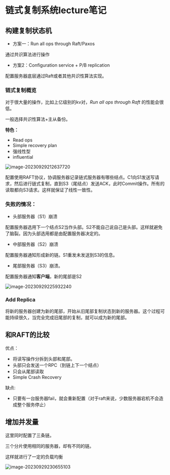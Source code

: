 # 链式复制系统lecture笔记

## 构建复制状态机

- 方案一：Run all ops through Raft/Paxos

通过共识算法进行操作

- 方案2：Configuration service + P/B replication

配置服务器底层通过Raft或者其他共识性算法实现。

### 链式复制概览

对于很大量的操作，比如上亿级别的kv对，*Run all ops through Raft* 的性能会很低。

一般选择共识性算法+主从备份。



**特色：**

- Read ops
- Simple recovery plan
- 强线性型
- influential



![image-20230929212637720](https://antio2-1258695065.cos.ap-chengdu.myqcloud.com/img/blogimage-20230929212637720.png)

配置使用RAFT协议，协调服务器记录链式服务器有哪些结点。C1向S1发送写请求，然后进行链式复制，直到S3（尾结点）发送ACK，此时Commit操作。所有的读取都向S3请求。这样就保证了线性一致性。

### 失败的情况：

- 头部服务器（S1）崩溃

配置服务器选用下一个结点S2当作头部。S2不能自己说自己是头部。这样就避免了脑裂。因为头部选用都是由配置服务器决定的。

- 中部服务器（S2）崩溃

配置服务器通知形成新的链。S1重发未发送到S3的信息。

- 尾部服务器（S3）崩溃。

配置服务器通知**客户端**，新的尾部是S2

![image-20230929225932240](https://antio2-1258695065.cos.ap-chengdu.myqcloud.com/img/blogimage-20230929225932240.png)

### Add Replica

将新的服务器创建为新的尾部，开始从旧尾部复制状态到新的服务器。这个过程可能持续很久，当完全完成旧尾部的复制，就可以成为新的尾部。

## 和RAFT的比较

优点：

- 将读写操作分拆到头部和尾部。
- 头部只会发送一个RPC（到链上下一个结点）
- 只会从尾部读取
- Simple Crash Recovery

缺点:

- 只要有一台服务器fail，就会重新配置（对于raft来说，少数服务器宕机不会造成整个服务停止）





## 增加并发量

这里同时配置了三条链。

三个分片使用相同的服务器，却有不同的链。

这样就进行了一定的负载均衡

![image-20230929230655103](https://antio2-1258695065.cos.ap-chengdu.myqcloud.com/img/blogimage-20230929230655103.png)